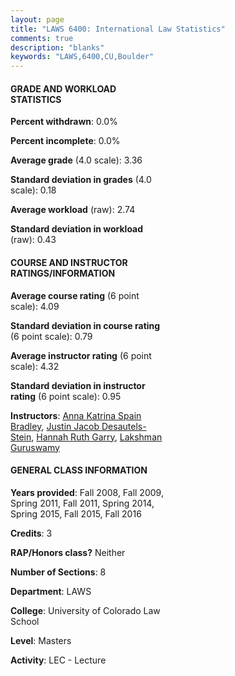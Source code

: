 ```yaml
---
layout: page
title: "LAWS 6400: International Law Statistics"
comments: true
description: "blanks"
keywords: "LAWS,6400,CU,Boulder"
---
```

<head>
<script src="https://ajax.googleapis.com/ajax/libs/jquery/2.1.3/jquery.min.js"></script>
<script src="https://dl.dropboxusercontent.com/s/pc42nxpaw1ea4o9/highcharts.js?dl=0"></script>
<!-- <script src="../assets/js/highcharts.js"></script> -->
<style type="text/css">@font-face {
	font-family: "Bebas Neue";
	src: url(https://www.filehosting.org/file/details/544349/BebasNeue Regular.otf) format("opentype");
	}
	h1.Bebas { 
		font-family: "Bebas Neue", Verdana, Tahoma;
	}
</style>
</head>
<body>
	<div id="container" style="float: right; width: 45%; height: 88%; margin-left: 2.5%; margin-right: 2.5%;"></div>
	<script language="JavaScript">
		$(document).ready(function() {
		var chart = {type: 'column'};
		var title = {text: 'Grade Distribution'};
		var xAxis = {categories: ['A','B','C','D','F'],crosshair: true};
		var yAxis = {min: 0,title: {text: 'Percentage'}};
		var tooltip = {headerFormat: '<center><b><span style="font-size:20px">{point.key}</span></b></center>',
		               pointFormat: '<td style="padding:0"><b>{point.y:.1f}%</b></td>',
		               footerFormat: '</table>',shared: true,useHTML: true};
		var plotOptions = {column: {pointPadding: 0.0,borderWidth: 0}};  
		var credits = {enabled: false};var series= [{name: 'Percent',data: [38.47,57.04,4.26,0.23,0.0,]}];
		var json = {};
		json.chart = chart;
		json.title = title;
		json.tooltip = tooltip;
		json.xAxis = xAxis;
		json.yAxis = yAxis;  
		json.series = series;
		json.plotOptions = plotOptions;  
		json.credits = credits;
		$('#container').highcharts(json);
	});
	</script>
</body>
			   
#### GRADE AND WORKLOAD STATISTICS

**Percent withdrawn**: 0.0%

**Percent incomplete**: 0.0%

**Average grade** (4.0 scale): 3.36

**Standard deviation in grades** (4.0 scale): 0.18

**Average workload** (raw): 2.74

**Standard deviation in workload** (raw): 0.43

#### COURSE AND INSTRUCTOR RATINGS/INFORMATION

**Average course rating** (6 point scale): 4.09

**Standard deviation in course rating** (6 point scale): 0.79

**Average instructor rating** (6 point scale): 4.32

**Standard deviation in instructor rating** (6 point scale): 0.95

**Instructors**: <a href='../../instructors/Anna_Katrina_Spain_Bradley'>Anna Katrina Spain Bradley</a>, <a href='../../instructors/Justin_Jacob_Desautels-Stein'>Justin Jacob Desautels-Stein</a>, <a href='../../instructors/Hannah_Ruth_Garry'>Hannah Ruth Garry</a>, <a href='../../instructors/Lakshman_Guruswamy'>Lakshman Guruswamy</a>

#### GENERAL CLASS INFORMATION

**Years provided**: Fall 2008, Fall 2009, Spring 2011, Fall 2011, Spring 2014, Spring 2015, Fall 2015, Fall 2016

**Credits**: 3

**RAP/Honors class?** Neither

**Number of Sections**: 8

**Department**: LAWS

**College**: University of Colorado Law School

**Level**: Masters

**Activity**: LEC - Lecture

